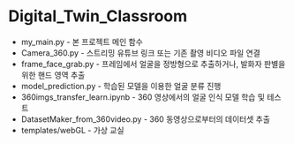 # Digital_Twin_Classroom
+ my_main.py - 본 프로젝트 메인 함수
+ Camera_360.py - 스트리밍 유튜브 링크 또는 기존 촬영 비디오 파일 연결
+ frame_face_grab.py - 프레임에서 얼굴을 정방형으로 추출하거나, 발화자 판별을 위한 핸드 영역 추출
+ model_prediction.py - 학습된 모델을 이용한 얼굴 분류 진행
+ 360imgs_transfer_learn.ipynb - 360 영상에서의 얼굴 인식 모델 학습 및 테스트
+ DatasetMaker_from_360video.py - 360 동영상으로부터의 데이터셋 추출
+ templates/webGL - 가상 교실
